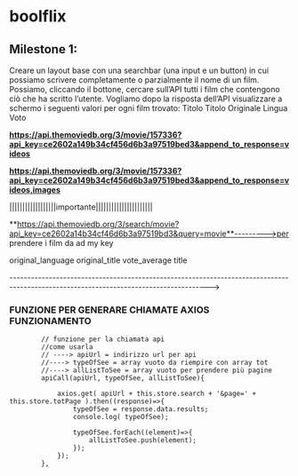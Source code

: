 # boolflix

## Milestone 1:
Creare un layout base con una searchbar (una input e un button) in cui possiamo scrivere completamente o parzialmente il nome di un film. Possiamo, cliccando il  bottone, cercare sull’API tutti i film che contengono ciò che ha scritto l’utente.
Vogliamo dopo la risposta dell’API visualizzare a schermo i seguenti valori per ogni film trovato: 
Titolo
Titolo Originale
Lingua
Voto

**https://api.themoviedb.org/3/movie/157336?api_key=ce2602a149b34cf456d6b3a97519bed3&append_to_response=videos** 
<!-- questo url sopra tramite  &append_to_response permette di creare 2 chiamate contenporaneamente-->

**https://api.themoviedb.org/3/movie/157336?api_key=ce2602a149b34cf456d6b3a97519bed3&append_to_response=videos,images**
<!-- questo url sopra tramite le virgole permette di fare 1 chiamata per n argomenti chiamate contenporaneamente-->

||||||||||||||||||importante||||||||||||||||||||||

**https://api.themoviedb.org/3/search/movie?api_key=ce2602a14b34cf46d6b3a97519bd3&query=movie**--------->per prendere i film da ad my key

original_language
original_title
vote_average
title


-------------------------------------------------------------------------------------------------------------------------------------->
### FUNZIONE PER GENERARE CHIAMATE AXIOS FUNZIONAMENTO
            // funzione per la chiamata api 
            //come usarla
            // ----> apiUrl = indirizzo url per api
            //----> typeOfSee = array vuoto da riempire con array tot
            //----> allListToSee = array vuoto per prendere più pagine 
            apiCall(apiUrl, typeOfSee, allListToSee){
            
                axios.get( apiUrl + this.store.search + '&page=' + this.store.totPage ).then((response)=>{
                    typeOfSee = response.data.results;
                    console.log( typeOfSee);

                    typeOfSee.forEach((element)=>{
                        allListToSee.push(element);
                    });
                });
            },
